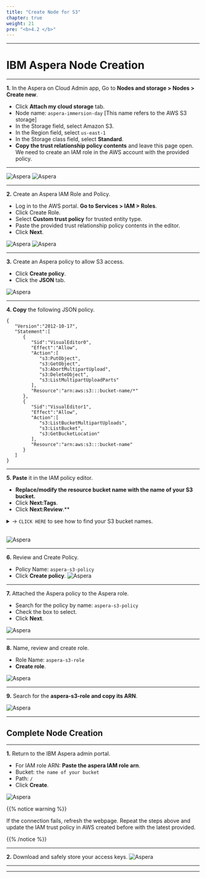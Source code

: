 ```yaml
---
title: "Create Node for S3"
chapter: true
weight: 21
pre: "<b>4.2 </b>"
---
```



---

# IBM Aspera Node Creation

---

**1.** In the Aspera on Cloud Admin app, Go to **Nodes and storage > Nodes > Create new**.
-  Click **Attach my cloud storage** tab.
- Node name: ```aspera-immersion-day``` [This name refers to the AWS S3 storage]
- In the Storage field, select Amazon S3.
- In the Region field, select ```us-east-1```
- In the Storage class field, select **Standard**.
- **Copy the trust relationship policy contents** and leave this page open. We need to create an IAM role in the AWS account with the provided policy.

---

![Aspera](/images/aspera/node.jpg)
![Aspera](/images/aspera/node10.jpg)

---

**2.** Create an Aspera IAM Role and Policy.
- Log in to the AWS portal. **Go to Services > IAM > Roles**.
- Click Create Role.
- Select **Custom trust policy** for trusted entity type.
- Paste the provided trust relationship policy contents in the editor.
- Click **Next**.

![Aspera](/images/aspera/node2.jpg)
![Aspera](/images/aspera/node3.jpg)

---

**3.** Create an Aspera policy to allow S3 access.
- Click **Create policy**.
- Click the **JSON** tab.

![Aspera](/images/aspera/node4.jpg)

---

**4. Copy** the following JSON policy.

```
{
   "Version":"2012-10-17",
   "Statement":[
      {
         "Sid":"VisualEditor0",
         "Effect":"Allow",
         "Action":[
            "s3:PutObject",
            "s3:GetObject",
            "s3:AbortMultipartUpload",
            "s3:DeleteObject",
            "s3:ListMultipartUploadParts"
         ],
         "Resource":"arn:aws:s3:::bucket-name/*"
      },
      {
         "Sid":"VisualEditor1",
         "Effect":"Allow",
         "Action":[
            "s3:ListBucketMultipartUploads",
            "s3:ListBucket",
            "s3:GetBucketLocation"
         ],
         "Resource":"arn:aws:s3:::bucket-name"
      }
   ]
}
```
---

**5. Paste** it in the IAM policy editor. 
- **Replace/modify the resource bucket name with the name of your S3 bucket.**
- Click **Next:Tags**.
- Click **Next:Review**.**

<details>
  <summary> -> <code>CLICK HERE</code> to see how to find your S3 bucket names.</summary>

**1.** Navigate to **AWS Cloudformation > Stacks > Select your S3 Stack > Outputs**.
- Select the Outputs tab.
- Copy the S3 Bucket name that starts with **aspera-transfer-**.

![DEPLOY](/images/aspera/lab_buckets_outputs.jpg)

---


</details>
<br>


![Aspera](/images/aspera/node5.jpg)

---

**6.** Review and Create Policy.
- Policy Name: ```aspera-s3-policy```
- Click **Create policy**.
![Aspera](/images/aspera/node6.jpg)

---

**7.** Attached the Aspera policy to the Aspera role.
- Search for the policy by name: ```aspera-s3-policy```
- Check the box to select.
- Click **Next**.

![Aspera](/images/aspera/node7.jpg)


---

**8.** Name, review and create role.
- Role Name: ```aspera-s3-role```
- **Create role**.

![Aspera](/images/aspera/node8.jpg)


---
**9.** Search for the **aspera-s3-role and copy its ARN**.

![Aspera](/images/aspera/node9.jpg)


---

## Complete Node Creation

---

**1.** Return to the IBM Aspera admin portal.
- For IAM role ARN: **Paste the aspera IAM role arn**.
- Bucket: ```the name of your bucket```
- Path: ```/```
- Click **Create**.

![Aspera](/images/aspera/node10.jpg)

{{% notice warning %}}
<p style='text-align: left;'>
If the connection fails, refresh the webpage. Repeat the steps above and update the IAM trust policy in AWS created before with the latest provided.
</p>
{{% /notice %}}

---

**2.** Download and safely store your access keys.
![Aspera](/images/aspera/node11.jpg)

---

</details>

----